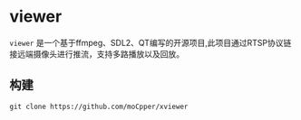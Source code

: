 # viewer

`viewer` 是一个基于ffmpeg、SDL2、QT编写的开源项目,此项目通过RTSP协议链接远端摄像头进行推流，支持多路播放以及回放。

## 构建

```shell
git clone https://github.com/moCpper/xviewer

